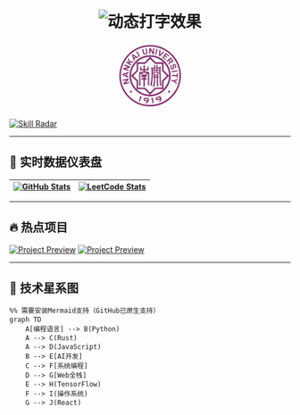 <div align="center">
  <h1> 
    <img src="https://readme-typing-svg.demolab.com?font=Fira+Code&weight=600&size=30&duration=4000&pause=1000&color=43D9AD&center=true&vCenter=true&width=435&lines=echo+%22Hello+World%22;南开大学CS'23;全栈开发者;AI+Enthusiast" alt="动态打字效果" />
  </h1>

  <!-- 3D校徽旋转 -->
  <img src="https://github.com/LoveGump/LoveGump/blob/main/%E6%A0%A1%E5%BE%BD1.png" alt="nankai-3d" style="height: 120px; border-radius: 50%;" loading="lazy"/>
</div>

<!-- 动态技能雷达图 -->
[![Skill Radar](https://skillicons.dev/icons?i=py,tensorflow,react,rust,aws,linux&theme=dark&perline=6)](https://skillicons.dev)

---

## 🚀 实时数据仪表盘
<!-- 可交互数据面板 -->
| <a href="https://github.com/你的ID"><img src="https://denvercoder1-github-readme-stats.vercel.app/api?username=你的ID&show_icons=true&count_private=true&theme=react" alt="GitHub Stats" width="400"/></a> | <a href="https://leetcode.com/你的ID/"><img src="https://leetcard.jacoblin.cool/你的ID?theme=dark&font=Karma&ext=contest" alt="LeetCode Stats" width="300"/></a> |
| ------------- | ------------- |

---

## 🔥 热点项目
<!-- 带动态预览的项目卡片 -->
[![Project Preview](https://github-readme-stats.vercel.app/api/pin/?username=你的ID&repo=项目仓库名&theme=vision-friendly-dark)](https://github.com/你的ID/项目仓库名)
[![Project Preview](https://github-readme-stats.vercel.app/api/pin/?username=你的ID&repo=项目仓库名&theme=vision-friendly-dark)](https://github.com/你的ID/项目仓库名)

---

## 🌌 技术星系图
```mermaid
%% 需要安装Mermaid支持（GitHub已原生支持）
graph TD
    A[编程语言] --> B(Python)
    A --> C(Rust)
    A --> D(JavaScript)
    B --> E[AI开发]
    C --> F[系统编程]
    D --> G[Web全栈]
    E --> H(TensorFlow)
    F --> I(操作系统)
    G --> J(React)
